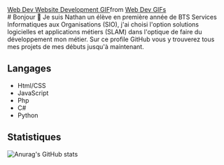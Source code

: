 <div class="tenor-gif-embed" data-postid="24712882" data-share-method="host" data-aspect-ratio="1.56098" data-width="100%"><a href="https://tenor.com/view/web-dev-website-development-website-designing-the-site-helpers-gif-24712882">Web Dev Website Development GIF</a>from <a href="https://tenor.com/search/web+dev-gifs">Web Dev GIFs</a></div> <script type="text/javascript" async src="https://tenor.com/embed.js"></script>
# Bonjour 👋
Je suis Nathan un élève en première année de BTS Services Informatiques aux Organisations (SIO), j'ai choisi l'option solutions
logicielles et applications métiers (SLAM) dans l'optique de faire du développement mon métier.
Sur ce profile GitHub vous y trouverez tous mes projets de mes débuts jusqu'à maintenant.

## Langages
- Html/CSS
- JavaScript
- Php
- C#
- Python

## Statistiques
![Anurag's GitHub stats](https://github-readme-stats.vercel.app/api?username=NathanAgu&show_icons=true&theme=transparent)
